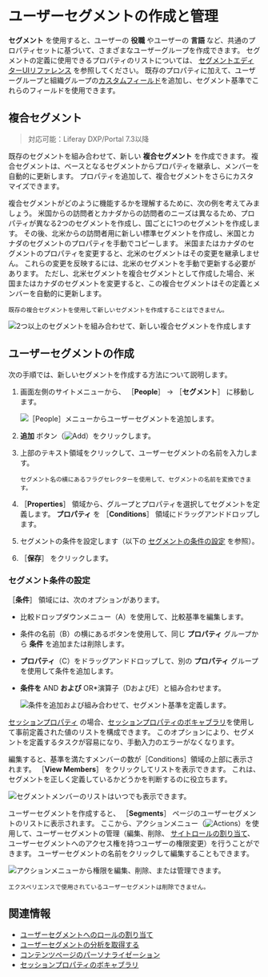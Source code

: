 # ユーザーセグメントの作成と管理

**セグメント** を使用すると、ユーザーの **役職** やユーザーの **言語** など、共通のプロパティセットに基づいて、さまざまなユーザーグループを作成できます。 セグメントの定義に使用できるプロパティのリストについては、 [セグメントエディターUIリファレンス](./segments-editor-ui-reference.md) を参照してください。 既存のプロパティに加えて、ユーザーグループと組織グループの[カスタムフィールド](../../../system-administration/configuring-liferay/adding-custom-fields.md)を追加し、セグメント基準でこれらのフィールドを使用できます。

## 複合セグメント

> 対応可能：Liferay DXP/Portal 7.3以降

既存のセグメントを組み合わせて、新しい **複合セグメント** を作成できます。 複合セグメントは、ベースとなるセグメントからプロパティを継承し、メンバーを自動的に更新します。 プロパティを追加して、複合セグメントをさらにカスタマイズできます。

複合セグメントがどのように機能するかを理解するために、次の例を考えてみましょう。 米国からの訪問者とカナダからの訪問者のニーズは異なるため、プロパティが異なる2つのセグメントを作成し、国ごとに1つのセグメントを作成します。 その後、北米からの訪問者用に新しい標準セグメントを作成し、米国とカナダのセグメントのプロパティを手動でコピーします。 米国またはカナダのセグメントのプロパティを変更すると、北米のセグメントはその変更を継承しません。 これらの変更を反映するには、北米のセグメントを手動で更新する必要があります。 ただし、北米セグメントを複合セグメントとして作成した場合、米国またはカナダのセグメントを変更すると、この複合セグメントはその定義とメンバーを自動的に更新します。

```{important}
既存の複合セグメントを使用して新しいセグメントを作成することはできません。
```

![2つ以上のセグメントを組み合わせて、新しい複合セグメントを作成します](./creating-and-managing-user-segments/images/08.png)

## ユーザーセグメントの作成

次の手順では、新しいセグメントを作成する方法について説明します。

1. 画面左側のサイトメニューから、 ［**People**］ &rarr; ［**セグメント**］ に移動します。

    ![［People］メニューからユーザーセグメントを追加します。](./creating-and-managing-user-segments/images/01.png)

1. **追加** ボタン（![Add](../../../images/icon-add.png)）をクリックします。

1. 上部のテキスト領域をクリックして、ユーザーセグメントの名前を入力します。

   ```{tip}
   セグメント名の横にあるフラグセレクターを使用して、セグメントの名前を変換できます。
   ```

1. ［**Properties**］ 領域から、グループとプロパティを選択してセグメントを定義します。 **プロパティ** を ［**Conditions**］ 領域にドラッグアンドドロップします。

1. セグメントの条件を設定します（以下の [セグメントの条件の設定](#configuring-segment-conditions) を参照）。

1. ［**保存**］ をクリックします。

### セグメント条件の設定

［**条件**］ 領域には、次のオプションがあります。

- 比較ドロップダウンメニュー（A）を使用して、比較基準を編集します。
- 条件の名前（B）の横にあるボタンを使用して、同じ **プロパティ** グループから **条件** を追加または削除します。
- **プロパティ**（C）をドラッグアンドドロップして、別の **プロパティ** グループを使用して条件を追加します。
- **条件を** AND **および** OR*演算子（DおよびE）と組み合わせます。</p>

   ![条件を追加および組み合わせて、セグメント基準を定義します。](./creating-and-managing-user-segments/images/06.png)</li> </ul>

[セッションプロパティ](./segments-editor-ui-reference.md#session-properties) の場合、[セッションプロパティのボキャブラリ](../../../content-authoring-and-management/tags-and-categories/session-property-vocabularies.md)を使用して事前定義された値のリストを構成できます。 このオプションにより、セグメントを定義するタスクが容易になり、手動入力のエラーがなくなります。

編集すると、基準を満たすメンバーの数が［Conditions］領域の上部に表示されます。 ［**View Members**］ をクリックしてリストを表示できます。 これは、セグメントを正しく定義しているかどうかを判断するのに役立ちます。

![セグメントメンバーのリストはいつでも表示できます。](./creating-and-managing-user-segments/images/04.png)

ユーザーセグメントを作成すると、 ［**Segments**］ ページのユーザーセグメントのリストに表示されます。 ここから、アクションメニュー（![Actions](../../../images/icon-actions.png)）を使用して、ユーザーセグメントの管理（編集、削除、 [サイトロールの割り当て](../../../users-and-permissions/roles-and-permissions/assigning-roles-to-user-segments.md)、ユーザーセグメントへのアクセス権を持つユーザーの権限変更）を行うことができます。 ユーザーセグメントの名前をクリックして編集することもできます。

![アクションメニューから権限を編集、削除、または管理できます。](./creating-and-managing-user-segments/images/05.png)

```{note}
エクスペリエンスで使用されているユーザーセグメントは削除できません。
```

## 関連情報

- [ユーザーセグメントへのロールの割り当て](../../../users-and-permissions/roles-and-permissions/assigning-roles-to-user-segments.md)
- [ユーザーセグメントの分析を取得する](./getting-analytics-for-user-segments.md)
- [コンテンツページのパーソナライゼーション](../experience-personalization/content-page-personalization.md)
- [セッションプロパティのボキャブラリ](../../../content-authoring-and-management/tags-and-categories/session-property-vocabularies.md)
